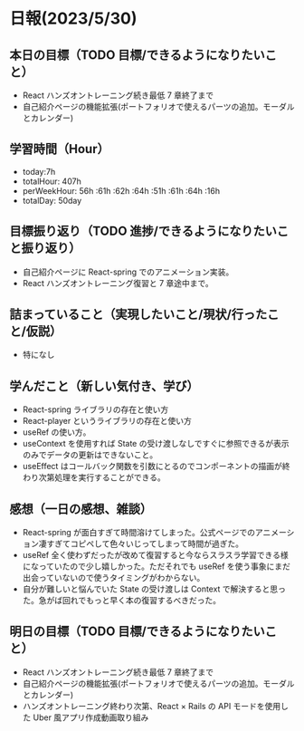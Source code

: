 # 日報(2023/5/30)

## 本日の目標（TODO 目標/できるようになりたいこと）

- React ハンズオントレーニング続き最低 7 章終了まで
- 自己紹介ページの機能拡張(ポートフォリオで使えるパーツの追加。モーダルとカレンダー)

## 学習時間（Hour）

- today:7h
- totalHour: 407h
- perWeekHour: 56h :61h :62h :64h :51h :61h :64h :16h
- totalDay: 50day

## 目標振り返り（TODO 進捗/できるようになりたいこと振り返り）

- 自己紹介ページに React-spring でのアニメーション実装。
- React ハンズオントレーニング復習と 7 章途中まで。

## 詰まっていること（実現したいこと/現状/行ったこと/仮説）

- 特になし

## 学んだこと（新しい気付き、学び）

- React-spring ライブラリの存在と使い方
- React-player というライブラリの存在と使い方
- useRef の使い方。
- useContext を使用すれば State の受け渡しなしですぐに参照できるが表示のみでデータの更新はできないこと。
- useEffect はコールバック関数を引数にとるのでコンポーネントの描画が終わり次第処理を実行することができる。

## 感想（一日の感想、雑談）

- React-spring が面白すぎて時間溶けてしまった。公式ページでのアニメーション凄すぎてコピペして色々いじってしまって時間が過ぎた。
- useRef 全く使わずだったが改めて復習すると今ならスラスラ学習できる様になっていたので少し嬉しかった。ただそれでも useRef を使う事象にまだ出会っていないので使うタイミングがわからない。
- 自分が難しいと悩んでいた State の受け渡しは Context で解決すると思った。急がば回れでもっと早く本の復習するべきだった。

## 明日の目標（TODO 目標/できるようになりたいこと）

- React ハンズオントレーニング続き最低 7 章終了まで
- 自己紹介ページの機能拡張(ポートフォリオで使えるパーツの追加。モーダルとカレンダー)
- ハンズオントレーニング終わり次第、React × Rails の API モードを使用した Uber 風アプリ作成動画取り組み
